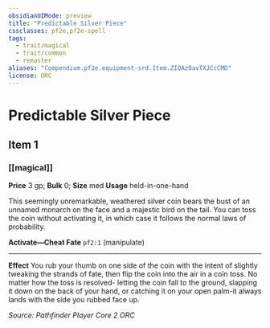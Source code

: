```yaml
---
obsidianUIMode: preview
title: "Predictable Silver Piece"
cssclasses: pf2e,pf2e-spell
tags:
  - trait/magical
  - trait/common
  - remaster
aliases: "Compendium.pf2e.equipment-srd.Item.ZIQAzOavTXJCcCMD"
license: ORC
---
```

# Predictable Silver Piece
## Item 1
### [[magical]]


**Price** 3 gp; 
**Bulk** 0; **Size** med
**Usage** held-in-one-hand

This seemingly unremarkable, weathered silver coin bears the bust of an unnamed monarch on the face and a majestic bird on the tail. You can toss the coin without activating it, in which case it follows the normal laws of probability.

**Activate—Cheat Fate** `pf2:1` (manipulate)

* * *

**Effect** You rub your thumb on one side of the coin with the intent of slightly tweaking the strands of fate, then flip the coin into the air in a coin toss. No matter how the toss is resolved- letting the coin fall to the ground, slapping it down on the back of your hand, or catching it on your open palm-it always lands with the side you rubbed face up.

*Source: Pathfinder Player Core 2*
*ORC*